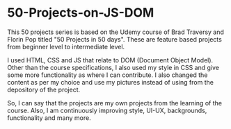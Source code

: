# 50-Projects-on-JS-DOM
This 50 projects series is based on the Udemy course of Brad Traversy and Florin Pop titled "50 Projects in 50 days". These are feature based projects from beginner level to intermediate level.

I used HTML, CSS and JS that relate to DOM (Document Object Model). Other than the course specifications, I also used my style in CSS and give some more functionality as where I can contribute. I also changed the content as per my choice and use my pictures instead of using from the depository of the project.

So, I can say that the projects are my own projects from the learning of the course. Also, I am continuously improving style, UI-UX, backgrounds, functionality and many more.
